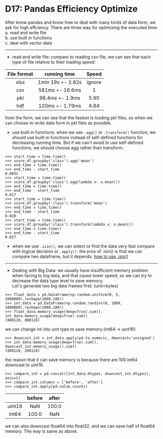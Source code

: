 # D17: Pandas Efficiency Optimize

After know pandas and know how to deal with many kinds of data form, we ask for high effciency. There are three way for optimizing the executed time:<br>
	a. read and write file<br>
	b. use built in functions<br>
	c. deal with vector data

* * *
*	read and write file: compare to reading csv file, we can see that each type of file relative to their loading speed:<br>

| File format | running time | Speed |
| :---------: | :----------: | :---: |
| xlsx | 1min 19s +- 2.82s | ignore |
| csv | 581ms +- 16.6ms | 1 |
| pkl | 98.4ms +- 1.9ms | 5.90 |
| hdf | 120ms +- 1.79ms | 4.84 |

from the form, we can see that the fastest is loading pkl files, so when we can choose to write data form in pkl files as possible.<br>

*	use built in functions: when we use `.agg()` or `.transform()` function, we should use built-in functions instead of self-defined functions for decreasing running time. But if we can't avoid to use self-defined functions, we should choose agg rather than transform.

```
>>> start_time = time.time()
>>> score_df.groupby('class').agg('mean')
>>> end_time = time.time()
>>> end_time - start_time
0.0032
>>> start_time = time.time()
>>> score_df.groupby('class').agg(lambda x: x.mean())
>>> end_time = time.time()
>>> end_time - start_time
0.017
>>> start_time = time.time()
>>> score_df.groupby('class').transform('mean')
>>> end_time = time.time()
>>> end_time - start_time
0.020
>>> start_time = time.time()
>>> score_df.groupby('class').transform(lambda x: x.mean())
>>> end_time = time.time()
>>> end_time - start_time
0.027
```

*	when we use `.isin()`, we can select or find the data very fast compare with logical decision or `.apply()`. the pros of .isin() is that we can compare two dataframe, but it depends. [how to use .isin()](https://pandas.pydata.org/pandas-docs/stable/reference/api/pandas.DataFrame.isin.html)

* * *
*	Dealing with Big Data: we usually have insufficient memory problem when facing to big data, and that cause lower speed, so we can try to decrease the data type level to save memory.<br>
Let's generate two big data frames first: (unit=bytes)
```
>>> float_data = pd.DataFrame(np.random.uniform(0, 5, 1000000).reshape(1000,100))
>>> int_data = pd.DataFrame(np.random.randint(0, 1000, 1000000).reshape(1000,100))
>>> float_data.memory_usage(deep=True).sum(), int_data.memory_usage(deep=True).sum()
(800128, 800128)
```
we can change int into uint type to save memory.(int64 -> uint16):
```
>>> downcast_int = int_data.apply(pd.to_numeric, downcast='unsigned')
>>> int_data.memory_usage(deep=True).sum(), downcast_int.memory_usage().sum()
(800128, 200128)
```
the reason that it can save memory is because there are 100 int64 downcast to uint16.
```
>>> compare_int = pd.concat([int_data.dtypes, downcast_int.dtypes], axis=1)
>>> compare_int.columns = ['before', 'after']
>>> compare_int.apply(pd.value_counts)
```

|     | before | after |
| :-: | :----: | :---: |
| uint16 | NaN | 100.0 |
| int64 | 100.0 | NaN |

we can also downcast float64 into float32, and we can save half of float64 memory. The way is same as above.












